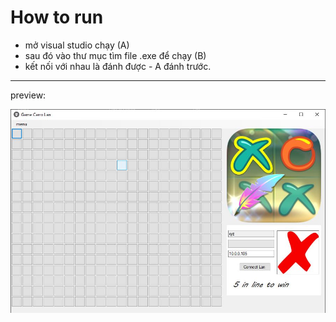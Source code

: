 # How to run
* mở visual studio chạy (A)
* sau đó vào thư mục tìm file .exe để chạy (B)
* kết nối với nhau là đánh được - A đánh trước.
---
preview:

![demo](https://github.com/chitao5799/C-sharp-app/blob/master/anh/demo.JPG)

